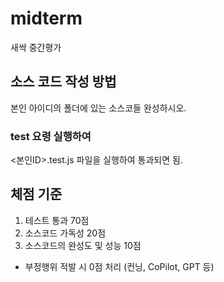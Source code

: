 # midterm
새싹 중간평가

## 소스 코드 작성 방법
본인 아이디의 폴더에 있는 소스코들 완성하시오.

### test 요령 실행하여 
<본인ID>.test.js 파일을 실행하여 통과되면 됨.

## 체점 기준
1. 테스트 통과 70점
2. 소스코드 가독성 20점
3. 소스코드의 완성도 및 성능 10점

* 부정행위 적발 시 0점 처리 (컨닝, CoPilot, GPT 등)
